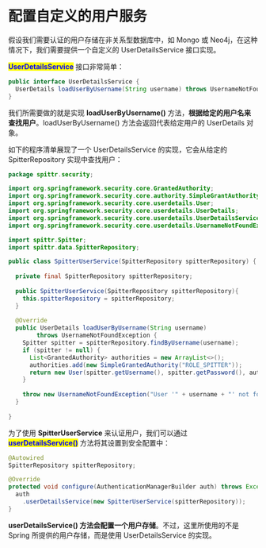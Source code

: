 # 配置自定义的用户服务

假设我们需要认证的用户存储在非关系型数据库中，如 Mongo 或 Neo4j，在这种情况下，我们需要提供一个自定义的 UserDetailsService 接口实现。

<mark style="color:blue;">**UserDetailsService**</mark> 接口非常简单：

```java
public interface UserDetailsService {
  UserDetails loadUserByUsername(String username) throws UsernameNotFoundException;
}
```

我们所需要做的就是实现 **loadUserByUsername()** 方法，**根据给定的用户名来查找用户**。loadUserByUsername() 方法会返回代表给定用户的 UserDetails 对象。

如下的程序清单展现了一个 UserDetailsService 的实现，它会从给定的 SpitterRepository 实现中查找用户：

```java
package spittr.security;

import org.springframework.security.core.GrantedAuthority;
import org.springframework.security.core.authority.SimpleGrantAuthority;
import org.springframework.security.core.userdetails.User;
import org.springframework.security.core.userdetails.UserDetails;
import org.springframework.security.core.userdetails.UserDetailsService;
import org.springframework.security.core.userdetails.UsernameNotFoundException;

import spittr.Spitter;
import spittr.data.SpitterRepository;

public class SpitterUserService(SpitterRepository spitterRepository) {
  
  private final SpitterRepository spitterRepository;
  
  public SpitterUserService(SpitterRepository spitterRepository){
    this.spitterRepository = spitterRepository;
  }
  
  @Override
  public UserDetails loadUserByUsername(String username) 
        throws UsernameNotFoundException {  
    Spitter spitter = spitterRepository.findByUsername(username);
    if (spitter != null) {
      List<GrantedAuthority> authorities = new ArrayList<>();
      authorities.add(new SimpleGrantedAuthority("ROLE_SPITTER"));
      return new User(spitter.getUsername(), spitter.getPassword(), authorities);
    }
    
    throw new UsernameNotFoundException("User '" + username + "' not found.");
  }
  
}
```

为了使用 **SpitterUserService** 来认证用户，我们可以通过 <mark style="color:blue;">**userDetailsService()**</mark> 方法将其设置到安全配置中：

```java
@Autowired
SpitterRepository spitterRepository;

@Override
protected void configure(AuthenticationManagerBuilder auth) throws Exception {
  auth
    .userDetailsService(new SpitterUserService(spitterRepository));
}
```

**userDetailsService() 方法会配置一个用户存储**。不过，这里所使用的不是 Spring 所提供的用户存储，而是使用 UserDetailsService 的实现。
